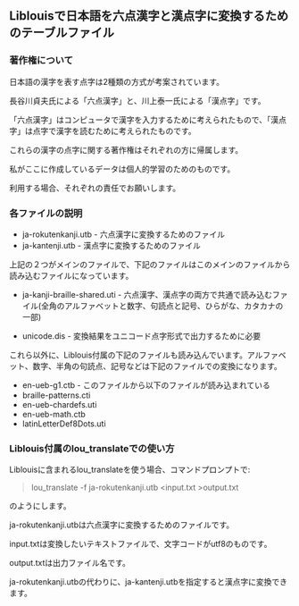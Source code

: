 ﻿## Liblouisで日本語を六点漢字と漢点字に変換するためのテーブルファイル

### 著作権について

日本語の漢字を表す点字は2種類の方式が考案されています。

長谷川貞夫氏による「六点漢字」と、川上泰一氏による「漢点字」です。

「六点漢字」はコンピュータで漢字を入力するために考えられたもので、「漢点字」は点字で漢字を読むために考えられたものです。

これらの漢字の点字に関する著作権はそれぞれの方に帰属します。

私がここに作成しているデータは個人的学習のためのものです。

利用する場合、それぞれの責任でお願いします。

### 各ファイルの説明

* ja-rokutenkanji.utb - 六点漢字に変換するためのファイル
* ja-kantenji.utb - 漢点字に変換するためのファイル

上記の２つがメインのファイルで、下記のファイルはこのメインのファイルから読み込むファイルになっています。

- ja-kanji-braille-shared.uti - 六点漢字、漢点字の両方で共通で読み込むファイル(全角のアルファベットと数字、句読点と記号、ひらがな、カタカナの一部)

* unicode.dis - 変換結果をユニコード点字形式で出力するために必要

これら以外に、Liblouis付属の下記のファイルも読み込んでいます。アルファベット、数字、半角の句読点、記号などは下記のファイルでの変換になります。

* en-ueb-g1.ctb - このファイルから以下のファイルが読み込まれている
* braille-patterns.cti
* en-ueb-chardefs.uti
* en-ueb-math.ctb
* latinLetterDef8Dots.uti

### Liblouis付属のlou_translateでの使い方

Liblouisに含まれるlou_translateを使う場合、コマンドプロンプトで:

> lou_translate -f ja-rokutenkanji.utb <input.txt >output.txt

のようにします。

ja-rokutenkanji.utbは六点漢字に変換するためのファイルです。

input.txtは変換したいテキストファイルで、文字コードがutf8のものです。

output.txtは出力ファイル名です。

ja-rokutenkanji.utbの代わりに、ja-kantenji.utbを指定すると漢点字に変換できます。





